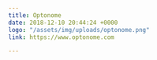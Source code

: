 ```yaml
---
title: Optonome
date: 2018-12-10 20:44:24 +0000
logo: "/assets/img/uploads/optonome.png"
link: https://www.optonome.com

---
```

